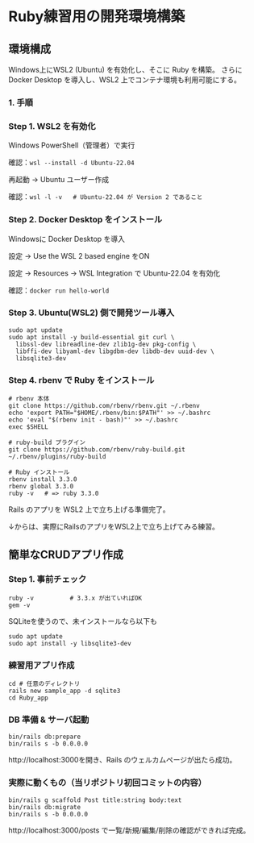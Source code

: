 # Ruby練習用の開発環境構築

## 環境構成
Windows上にWSL2 (Ubuntu) を有効化し、そこに Ruby を構築。
さらに Docker Desktop を導入し、WSL2 上でコンテナ環境も利用可能にする。

### 1. 手順

### Step 1.  WSL2 を有効化
Windows PowerShell（管理者）で実行

確認：` wsl --install -d Ubuntu-22.04 `

再起動 → Ubuntu ユーザー作成

確認：` wsl -l -v   # Ubuntu-22.04 が Version 2 であること `

### Step 2. Docker Desktop をインストール
Windowsに Docker Desktop を導入

設定 → Use the WSL 2 based engine をON

設定 → Resources → WSL Integration で Ubuntu-22.04 を有効化

確認：` docker run hello-world `

### Step 3. Ubuntu(WSL2) 側で開発ツール導入

```
sudo apt update
sudo apt install -y build-essential git curl \
  libssl-dev libreadline-dev zlib1g-dev pkg-config \
  libffi-dev libyaml-dev libgdbm-dev libdb-dev uuid-dev \
  libsqlite3-dev
```

### Step 4. rbenv で Ruby をインストール
```
# rbenv 本体
git clone https://github.com/rbenv/rbenv.git ~/.rbenv
echo 'export PATH="$HOME/.rbenv/bin:$PATH"' >> ~/.bashrc
echo 'eval "$(rbenv init - bash)"' >> ~/.bashrc
exec $SHELL

# ruby-build プラグイン
git clone https://github.com/rbenv/ruby-build.git ~/.rbenv/plugins/ruby-build

# Ruby インストール
rbenv install 3.3.0
rbenv global 3.3.0
ruby -v   # => ruby 3.3.0
```

Rails のアプリを WSL2 上で立ち上げる準備完了。

↓からは、実際にRailsのアプリをWSL2上で立ち上げてみる練習。

## 簡単なCRUDアプリ作成


### Step 1. 事前チェック
``` 
ruby -v          # 3.3.x が出ていればOK
gem -v
``` 
SQLiteを使うので、未インストールなら以下も

```
sudo apt update
sudo apt install -y libsqlite3-dev
```

### 練習用アプリ作成
```
cd # 任意のディレクトリ
rails new sample_app -d sqlite3
cd Ruby_app
```

### DB 準備 & サーバ起動
```
bin/rails db:prepare
bin/rails s -b 0.0.0.0
```
http://localhost:3000を開き、Rails のウェルカムページが出たら成功。

### 実際に動くもの（当リポジトリ初回コミットの内容）
```
bin/rails g scaffold Post title:string body:text
bin/rails db:migrate
bin/rails s -b 0.0.0.0
```

http://localhost:3000/posts で一覧/新規/編集/削除の確認ができれば完成。